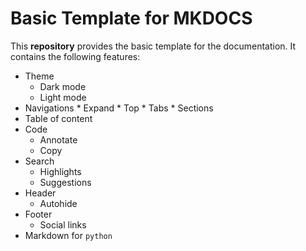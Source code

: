 # Basic Template for MKDOCS

This **repository** provides the basic template for the documentation. It contains the following features:
* Theme
    * Dark mode
    * Light mode
* Navigations
        * Expand
        * Top
        * Tabs
        * Sections
* Table of content
* Code
    * Annotate
    * Copy
* Search
    * Highlights
    * Suggestions
* Header
    * Autohide
* Footer 
    * Social links 
* Markdown for `python`